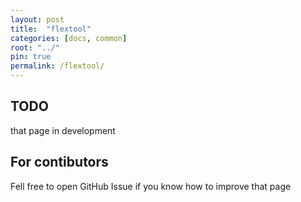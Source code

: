 ```yaml
---
layout: post
title:  "flextool"
categories: [docs, common]
root: "../"
pin: true
permalink: /flextool/
---
```


## TODO

that page in development

## For contibutors

Fell free to open GitHub Issue if you know how to improve that page
